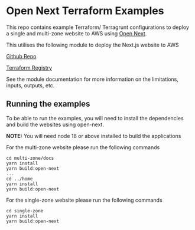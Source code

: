 # Open Next Terraform Examples

This repo contains example Terraform/ Terragrunt configurations to deploy a single and multi-zone website to AWS using [Open Next](https://github.com/serverless-stack/open-next).

This utilises the following module to deploy the Next.js website to AWS

[Github Repo](https://github.com/RJPearson94/terraform-aws-open-next)

[Terraform Registry](https://registry.terraform.io/modules/RJPearson94/open-next/aws/latest)

See the module documentation for more information on the limitations, inputs, outputs, etc.

## Running the examples

To be able to run the examples, you will need to install the dependencies and build the websites using open-next. 

**NOTE:** You will need node 18 or above installed to build the applications

For the multi-zone website please run the following commands

```shell
cd multi-zone/docs
yarn install
yarn build:open-next
...
cd ../home
yarn install
yarn build:open-next
```

For the single-zone website please run the following commands

```shell
cd single-zone
yarn install
yarn build:open-next
```
